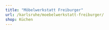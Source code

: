 ```yaml
---
title: "Möbelwerkstatt Freiburger"
url: /karlsruhe/moebelwerkstatt-freiburger/
shop: Küchen
---
```

